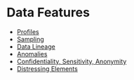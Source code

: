 <br>

# Data Features

* [Profiles](profiles.md)
* [Sampling](sampling.md)
* [Data Lineage](lineage.md)
* [Anomalies](anomalies.md)
* [Confidentiality, Sensitivity, Anonymity](csa.md)
* [Distressing Elements](distressing.md)

<br>
<br>

<br>
<br>

<br>
<br>

<br>
<br>
